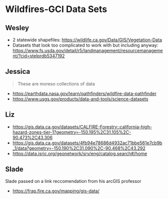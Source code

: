 # Wildfires-GCI Data Sets

## Wesley 
* 2 statewide shapefiles: https://wildlife.ca.gov/Data/GIS/Vegetation-Data
* Datasets that look too complicated to work with but including anyway: https://www.fs.usda.gov/detail/r5/landmanagement/resourcemanagement/?cid=stelprdb5347192

## Jessica 
> These are moreso collections of data
* https://earthdata.nasa.gov/learn/pathfinders/wildfire-data-pathfinder
* https://www.usgs.gov/products/data-and-tools/science-datasets

## Liz
* https://gis.data.ca.gov/datasets/CALFIRE-Forestry::california-high-hazard-zones-tier-1?geometry=-150.195%2C31.105%2C-90.473%2C43.306
* https://gis.data.ca.gov/datasets/4fb94e78686d4932ac71bbe561e7cb9b_1/data?geometry=-150.190%2C31.090%2C-90.468%2C43.292
* https://data.isric.org/geonetwork/srv/eng/catalog.search#/home

## Slade
Slade passed on a link reccomendation from his arcGIS professor
* https://frap.fire.ca.gov/mapping/gis-data/
